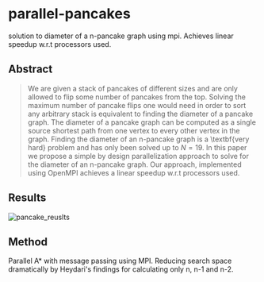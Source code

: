 # parallel-pancakes
solution to diameter of a n-pancake graph using mpi. Achieves linear speedup w.r.t processors used.

## Abstract

>We are given a stack of pancakes of different sizes and are only allowed to flip some number of pancakes from the top. Solving the maximum number of pancake flips one would need in order to sort any arbitrary stack is equivalent to finding the diameter of a pancake graph. The diameter of a pancake graph can be computed as a single source shortest path from one vertex to every other vertex in the graph. Finding the diameter of an n-pancake graph is a \textbf{very hard} problem and has only been solved up to $N=19$. In this paper we propose a simple by design parallelization approach to solve for the diameter of an n-pancake graph. Our approach, implemented using OpenMPI achieves a linear speedup w.r.t processors used.

## Results

![pancake_reuslts](https://imgur.com/vIqq0RV)

## Method

Parallel A* with message passing using MPI. Reducing search space dramatically by Heydari's findings for calculating only n, n-1 and n-2.
